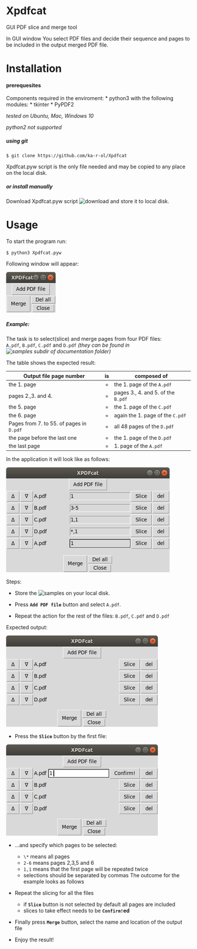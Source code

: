 # Xpdfcat
GUI PDF slice and merge tool 

In GUI window You select PDF files and decide their sequence and pages to be included in the output merged PDF file.

# Installation

#### prerequesites

Components required in the enviroment:
    * python3
    with the following modules:
      * tkinter
      * PyPDF2

 _tested on Ubuntu, Mac, Windows 10_

 _python2 not supported_

##### using git

```
$ git clone https://github.com/ka-r-ol/Xpdfcat
```
Xpdfcat.pyw script is the only file needed and may be copied to any place on the local disk.

##### or install manually

Download Xpdfcat.pyw script ![download](Xpdfcat.pyw) and store it to local disk.

# Usage

To start the program run:
```
$ python3 Xpdfcat.pyw
```
Following window will appear:

![Main window](images/XPDFcat.png)

##### Example:
The task is to select(slice) and merge pages from four PDF files:  
`A.pdf`, `B.pdf`, `C.pdf` and `D.pdf`
_(they can be found in
  ![samples subdir of documentation folder](documentation/samples))_

  The table shows the expected result:

Output file page number| is | composed of
-----------------------|:-:|-----
the 1. page| = | the 1. page of the `A.pdf`
pages 2.,3. and 4.| = | pages 3., 4. and 5. of the `B.pdf`
the 5. page| = | the 1. page of the `C.pdf`
the 6. page| = | again the 1. page of the `C.pdf`
Pages from 7. to 55. of pages in `D.pdf`| = | all 48 pages of the `D.pdf`
the page before the last one| = | the 1. page of the `D.pdf`
the last page| = | 1. page of the `A.pdf`

In the application it will look like as follows:

![final setup](images/1.png)

Steps:
* Store the ![samples](documentation/samples)
 on your local disk.
* Press **`Add PDF file`** button and select `A.pdf`.

* Repeat the action for the rest of the files: `B.pdf`, `C.pdf` and `D.pdf`

Expected output:

![all files selected](images/3.png)


* Press the **`Slice`** button by the first file:

 ![slice](images/4.png)

* ...and specify which pages to be selected:
  * `\*` means all pages
  * `2-6` means pages 2,3,5 and 6
  * `1,1` means that the first page will be repeated twice
  * selections should be separated by commas
  The outcome for the example looks as follows

* Repeat the slicing for all the files

  * if **`Slice`** button is not selected by default all pages are included
  * slices to take effect needs to be **`Confirm!`ed**

* Finally press **`Merge`** button, select the name and location
of the output file

* Enjoy the result!
